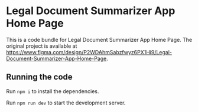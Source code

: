 
  # Legal Document Summarizer App Home Page

  This is a code bundle for Legal Document Summarizer App Home Page. The original project is available at https://www.figma.com/design/P2WDAhmSabzfwyz6PX1Hi9/Legal-Document-Summarizer-App-Home-Page.

  ## Running the code

  Run `npm i` to install the dependencies.

  Run `npm run dev` to start the development server.
  